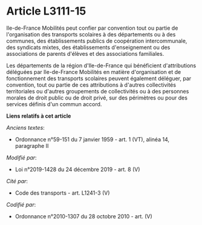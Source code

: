 # Article L3111-15

Ile-de-France Mobilités peut confier par convention tout ou partie de l'organisation des transports scolaires à des
départements ou à des communes, des établissements publics de coopération intercommunale, des syndicats mixtes, des
établissements d'enseignement ou des associations de parents d'élèves et des associations familiales.

Les départements de la région d'Ile-de-France qui bénéficient d'attributions déléguées par Ile-de-France Mobilités en matière
d'organisation et de fonctionnement des transports scolaires peuvent également déléguer, par convention, tout ou partie de
ces attributions à d'autres collectivités territoriales ou d'autres groupements de collectivités ou à des personnes morales
de droit public ou de droit privé, sur des périmètres ou pour des services définis d'un commun accord.

**Liens relatifs à cet article**

_Anciens textes_:

  - Ordonnance n°59-151 du 7 janvier 1959 - art. 1 (VT), alinéa 14, paragraphe II

_Modifié par_:

  - Loi n°2019-1428 du 24 décembre 2019 - art. 8 (V)

_Cité par_:

  - Code des transports - art. L1241-3 (V)

_Codifié par_:

  - Ordonnance n°2010-1307 du 28 octobre 2010 - art. (V)
